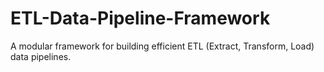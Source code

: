 # ETL-Data-Pipeline-Framework
A modular framework for building efficient ETL (Extract, Transform, Load) data pipelines.

